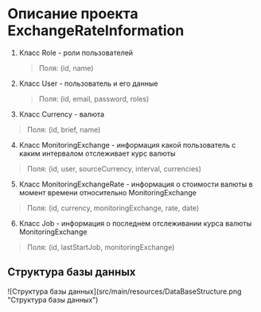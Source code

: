 Описание проекта ExchangeRateInformation
========================================

1) Класс Role - роли пользователей 
   >Поля: (id, name) 
   
2) Класс User  - пользователь и его данные
   >Поля: (id, email, password, roles)
   
3) Класс Currency  - валюта
  >Поля: (id, brief, name)
  
4) Класс MonitoringExchange  - информация какой пользователь с каким интервалом отслеживает курс валюты
  >Поля: (id, user, sourceCurrency, interval, currencies)
  
5) Класс MonitoringExchangeRate  - информация о стоимости валюты в момент времени относительно MonitoringExchange
  >Поля: (id, currency, monitoringExchange, rate, date)
  
6) Класс Job  - информация о последнем отслеживании курса валюты MonitoringExchange
  >Поля: (id, lastStartJob, monitoringExchange)
  
<h2>Структура базы данных</h2>
![Структура базы данных](src/main/resources/DataBaseStructure.png "Структура базы данных")
